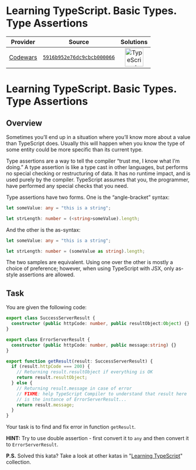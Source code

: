 [_metadata_:generated]: - "true"

# Learning TypeScript. Basic Types. Type Assertions

<!-- INFO TABLE BEGIN -->

| Provider                                        | Source                                                                               | Solutions                                                                                                                                                    |
| :---------------------------------------------: | :----------------------------------------------------------------------------------: | :----------------------------------------------------------------------------------------------------------------------------------------------------------: |
| [Codewars](../../../docs/providers/Codewars.md) | [`5916b952e76dc9cbcb000066`](https://www.codewars.com/kata/5916b952e76dc9cbcb000066) | [<img src="https://res.cloudinary.com/rascaltwo/image/upload/v1631924094/typescript_s5czgr.svg" alt="TypeScript" title="TypeScript" width="50" />](solve.ts) |

<!-- INFO TABLE END -->

# Learning TypeScript. Basic Types. Type Assertions

## Overview

Sometimes you’ll end up in a situation where you’ll know more about a value than TypeScript does. Usually this will happen when you know the type of some entity could be more specific than its current type.

Type assertions are a way to tell the compiler “trust me, I know what I’m doing.” A type assertion is like a type cast in other languages, but performs no special checking or restructuring of data. It has no runtime impact, and is used purely by the compiler. TypeScript assumes that you, the programmer, have performed any special checks that you need.

Type assertions have two forms. One is the “angle-bracket” syntax:

```typescript
let someValue: any = "this is a string";

let strLength: number = (<string>someValue).length;
```

And the other is the as-syntax:

```typescript
let someValue: any = "this is a string";

let strLength: number = (someValue as string).length;
```

The two samples are equivalent. Using one over the other is mostly a choice of preference; however, when using TypeScript with JSX, only as-style assertions are allowed.

## Task

You are given the following code:
```typescript
export class SuccessServerResult {
  constructor (public httpCode: number, public resultObject:Object) {}
}

export class ErrorServerResult {
  constructor (public httpCode: number, public message:string) {}
}

export function getResult(result: SuccessServerResult) {
  if (result.httpCode === 200) {
    // Returning result.resultObject if everything is OK
    return result.resultObject;
  } else {
    // Returning result.message in case of error
    // FIXME: help TypeScript Compiler to understand that result here 
    // is the instance of ErrorServerResult...
    return result.message;
  }
}
```

Your task is to find and fix error in function <code>getResult</code>. 

**HINT:** Try to use double assertion - first convert it to <code>any</code> and then convert it to <code>ErrorServerResult</code>.

**P.S.** Solved this kata? Take a look at other katas in "<a href="https://www.codewars.com/collections/learning-typescript">Learning TypeScript</a>" collection.
